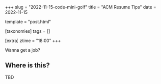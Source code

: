 +++
slug = "2022-11-15-code-mini-golf"
title = "ACM Resume Tips"
date = 2022-11-15

template = "post.html"

[taxonomies]
tags = []

[extra]
ztime = "18:00"
+++

Wanna get a job?

<!-- more -->

## Where is this?

TBD
